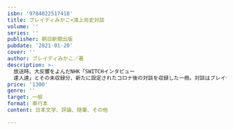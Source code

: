 ```yaml
---
isbn: '9784022517418'
title: ブレイディみかこ×鴻上尚史対談
volume: ''
series: ''
publisher: 朝日新聞出版
pubdate: '2021-01-20'
cover: ''
author: ブレイディみかこ／著
description: >-
  放送時、大反響をよんだNHK「SWITCHインタビュー
  達人達」とその未収録分、新たに設定されたコロナ後の対談を収録した一冊。対談はブレイディさんの「23年経っても日本はあまり変わらない」、鴻上さんの「日本はどこに向かって変わっていいか分からないのでは」と始まり、日本社会とイギリス社会を交錯させながら、それぞれを象徴する興味深いエピソードが語られる。また新規対談では、コロナ禍で表面化した国民性を日本では自粛警察が勃興し、イタリアではスーパーおあらパスタが買い占められたなど国の事情を対比させながら、コロナ後
price: '1300'
genre: ''
target: 一般
format: 単行本
content: 日本文学、評論、随筆、その他

---
```

